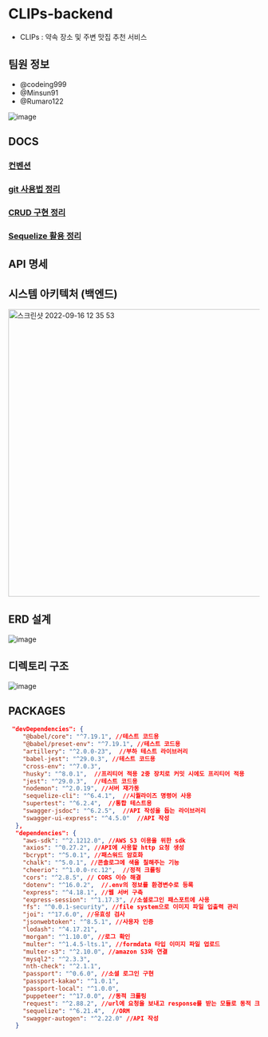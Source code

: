 # CLIPs-backend

- CLIPs : 약속 장소 및 주변 맛집 추천 서비스

## 팀원 정보

- @codeing999
- @Minsun91
- @Rumaro122

![image](https://user-images.githubusercontent.com/109027875/187682382-34d04dc6-3372-491a-be79-0e4da6318d02.png)

## DOCS

### [컨벤션](./docs/convention.md)

### [git 사용법 정리](./docs/git.md)

### [CRUD 구현 정리](./docs/crud.md)

### [Sequelize 활용 정리](./docs/sequelize.md)

## API 명세

## 시스템 아키텍처 (백엔드)

<img width="577" alt="스크린샷 2022-09-16 12 35 53" src="https://user-images.githubusercontent.com/92393851/190620485-5135948f-cc70-4fca-8125-faf46e8848e3.png">


## ERD 설계

![image](https://user-images.githubusercontent.com/92393851/194463479-ae978462-98ad-45a8-ab10-462c9139ac96.png)


## 디렉토리 구조

![image](https://user-images.githubusercontent.com/92393851/194463262-8289c092-4a03-4a6b-85ea-88263f762054.png)

## PACKAGES

```json
 "devDependencies": {
    "@babel/core": "^7.19.1", //테스트 코드용
    "@babel/preset-env": "^7.19.1", //테스트 코드용
    "artillery": "^2.0.0-23",  //부하 테스트 라이브러리
    "babel-jest": "^29.0.3", //테스트 코드용
    "cross-env": "^7.0.3",
    "husky": "^8.0.1",  //프리티어 적용 2중 장치로 커밋 시에도 프리티어 적용
    "jest": "^29.0.3",  //테스트 코드용
    "nodemon": "^2.0.19", //서버 재가동
    "sequelize-cli": "^6.4.1",  //시퀄라이즈 명령어 사용
    "supertest": "^6.2.4",  //통합 테스트용
    "swagger-jsdoc": "^6.2.5",  //API 작성을 돕는 라이브러리
    "swagger-ui-express": "^4.5.0"  //API 작성
  },
  "dependencies": {
    "aws-sdk": "^2.1212.0", //AWS S3 이용을 위한 sdk
    "axios": "^0.27.2", //API에 사용할 http 요청 생성 
    "bcrypt": "^5.0.1", //패스워드 암호화
    "chalk": "^5.0.1", //콘솔로그에 색을 칠해주는 기능
    "cheerio": "^1.0.0-rc.12",  //정적 크롤링
    "cors": "^2.8.5", // CORS 이슈 해결
    "dotenv": "^16.0.2",  //.env의 정보를 환경변수로 등록
    "express": "^4.18.1", //웹 서버 구축
    "express-session": "^1.17.3", //소셜로그인 패스포트에 사용
    "fs": "^0.0.1-security", //file system으로 이미지 파일 입출력 관리
    "joi": "^17.6.0", //유효성 검사
    "jsonwebtoken": "^8.5.1", //사용자 인증
    "lodash": "^4.17.21",
    "morgan": "^1.10.0", //로그 확인 
    "multer": "^1.4.5-lts.1", //formdata 타입 이미지 파일 업로드
    "multer-s3": "^2.10.0", //amazon S3와 연결
    "mysql2": "^2.3.3",
    "nth-check": "^2.1.1",
    "passport": "^0.6.0", //소셜 로그인 구현
    "passport-kakao": "^1.0.1",
    "passport-local": "^1.0.0",
    "puppeteer": "^17.0.0", //동적 크롤링
    "request": "^2.88.2", //url에 요청을 보내고 response를 받는 모듈로 동적 크롤링에서 사용
    "sequelize": "^6.21.4",  //ORM
    "swagger-autogen": "^2.22.0" //API 작성
  }
```
